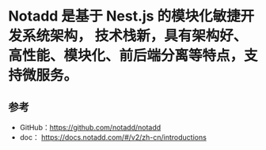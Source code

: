 # Notadd 是基于 Nest.js 的模块化敏捷开发系统架构， 技术栈新，具有架构好、高性能、模块化、前后端分离等特点，支持微服务。


## 参考
- GitHub：https://github.com/notadd/notadd
- doc： https://docs.notadd.com/#/v2/zh-cn/introductions
